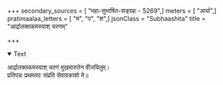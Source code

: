 +++
secondary_sources = [ "महा-सुभाषित-सङ्ग्रहः - 5269",]
meters = [ "आर्या",]
pratimaalaa_letters = [ "म", "प", "श",]
jsonClass = "Subhaashita"
title = "आर्द्रालक्तकमस्याश् चरणम्"

+++

<details open><summary>Text</summary>

आर्द्रालक्तकमस्याश् चरणं मुखमारुतेन वीजयितुम्।  
प्रतिपन्नः प्रथमतरः संप्रति सेवावकाशो मे॥
</details>
